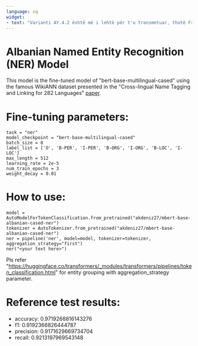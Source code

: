 ```yaml
---
language: sq
widget:
- text: "Varianti AY.4.2 është më i lehtë për t'u transmetuar, thotë Francois Balu, drejtor i Institutit të Gjenetikës në Londër."
---
```

# Albanian Named Entity Recognition (NER) Model
This model is the fine-tuned model of "bert-base-multilingual-cased" 
using the famous WikiANN dataset presented
in the "Cross-lingual Name Tagging and Linking for 282 Languages" [paper](https://aclanthology.org/P17-1178.pdf).
# Fine-tuning parameters:
```
task = "ner"
model_checkpoint = "bert-base-multilingual-cased"
batch_size = 8 
label_list = ['O', 'B-PER', 'I-PER', 'B-ORG', 'I-ORG', 'B-LOC', 'I-LOC']
max_length = 512 
learning_rate = 2e-5 
num_train_epochs = 3 
weight_decay = 0.01 
```
# How to use: 
```
model = AutoModelForTokenClassification.from_pretrained("akdeniz27/mbert-base-albanian-cased-ner")
tokenizer = AutoTokenizer.from_pretrained("akdeniz27/mbert-base-albanian-cased-ner")
ner = pipeline('ner', model=model, tokenizer=tokenizer, aggregation_strategy="first")
ner("<your text here>")
```
Pls refer "https://huggingface.co/transformers/_modules/transformers/pipelines/token_classification.html" for entity grouping with aggregation_strategy parameter.
# Reference test results:
* accuracy: 0.9719268816143276
* f1: 0.9192366826444787
* precision: 0.9171629669734704
* recall: 0.9213197969543148
